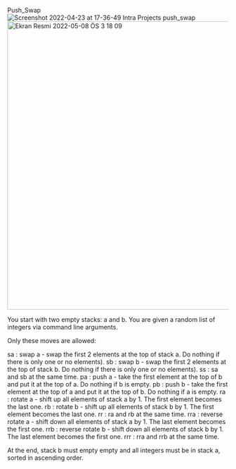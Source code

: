 Push_Swap
![Screenshot 2022-04-23 at 17-36-49 Intra Projects push_swap](https://user-images.githubusercontent.com/94300378/164946838-a9c06b18-fe98-413b-976e-f58c9c31285c.png)
<img width="655" alt="Ekran Resmi 2022-05-08 ÖS 3 18 09" src="https://user-images.githubusercontent.com/94300378/167295780-a877288e-5cdf-48a5-bfe5-500d995ebdf1.png">


You start with two empty stacks: a and b. You are given a random list of integers via command line arguments.


Only these moves are allowed:

sa : swap a - swap the first 2 elements at the top of stack a. Do nothing if there is only one or no elements).
sb : swap b - swap the first 2 elements at the top of stack b. Do nothing if there is only one or no elements).
ss : sa and sb at the same time.
pa : push a - take the first element at the top of b and put it at the top of a. Do nothing if b is empty.
pb : push b - take the first element at the top of a and put it at the top of b. Do nothing if a is empty.
ra : rotate a - shift up all elements of stack a by 1. The first element becomes the last one.
rb : rotate b - shift up all elements of stack b by 1. The first element becomes the last one.
rr : ra and rb at the same time.
rra : reverse rotate a - shift down all elements of stack a by 1. The last element becomes the first one.
rrb : reverse rotate b - shift down all elements of stack b by 1. The last element becomes the first one.
rrr : rra and rrb at the same time.

At the end, stack b must empty empty and all integers must be in stack a, sorted in ascending order.
